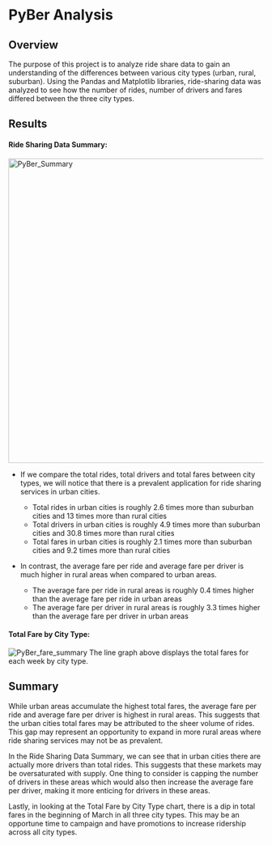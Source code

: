 # **PyBer Analysis**

## **Overview**
The purpose of this project is to analyze ride share data to gain an understanding of the differences between various city types (urban, rural, suburban). Using the Pandas and Matplotlib libraries, ride-sharing data was analyzed to see how the number of rides, number of drivers and fares differed between the three city types.

## **Results**
#### **Ride Sharing Data Summary:**
<img width="602" alt="PyBer_Summary" src="https://user-images.githubusercontent.com/86018601/127796062-755512b2-08a5-41df-95a5-d8192791ea4b.png">
  
  * If we compare the total rides, total drivers and total fares between city types, we will notice that there is a prevalent application for ride sharing services in urban cities. 
    *  Total rides in urban cities is roughly 2.6 times more than suburban cities and 13 times more than rural cities
    *  Total drivers in urban cities is roughly 4.9 times more than suburban cities and 30.8 times more than rural cities
    *  Total fares in urban cities is roughly 2.1 times more than suburban cities and 9.2 times more than rural cities
  
  * In contrast, the average fare per ride and average fare per driver is much higher in rural areas when compared to urban areas. 
    * The average fare per ride in rural areas is roughly 0.4 times higher than the average fare per ride in urban areas
    * The average fare per driver in rural areas is roughly 3.3 times higher than the average fare per driver in urban areas

#### **Total Fare by City Type:**

![PyBer_fare_summary](https://user-images.githubusercontent.com/86018601/127796106-4e449eca-d6ff-4b42-8263-63906bef9818.png)
The line graph above displays the total fares for each week by city type.
 
## **Summary**
While urban areas accumulate the highest total fares, the average fare per ride and average fare per driver is highest in rural areas. This suggests that the urban cities total fares may be attributed to the sheer volume of rides. This gap may represent an opportunity to expand in more rural areas where ride sharing services may not be as prevalent. 

In the Ride Sharing Data Summary, we can see that in urban cities there are actually more drivers than total rides. This suggests that these markets may be oversaturated with supply. One thing to consider is capping the number of drivers in these areas which would also then increase the average fare per driver, making it more enticing for drivers in these areas. 

Lastly, in looking at the Total Fare by City Type chart, there is a dip in total fares in the beginning of March in all three city types. This may be an opportune time to campaign and have promotions to increase ridership across all city types. 





